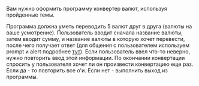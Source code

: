 Вам нужно оформить программу конвертер валют, используя пройденные темы.

Программа должна уметь переводить 5 валют друг в друга (валюты на ваше усмотрение). Пользователь вводит сначала название валюты, затем вводит сумму, и название валюты в которую хочет перевести, после чего получает ответ (для общения с пользователем используем prompt и alert подробнее [тут](https://learn.javascript.ru/alert-prompt-confirm)). 
Если пользователь ввел что-то неверно, нужно повторить ввод этой информации. 
По окончании конвертации спросить у пользователя хочет ли он произвести конвертацию еще раз. Если да - то повторить все о'и. Если нет - выполнить выход из программы.